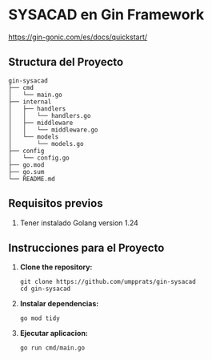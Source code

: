# SYSACAD en Gin Framework
https://gin-gonic.com/es/docs/quickstart/

## Structura del Proyecto

```
gin-sysacad
├── cmd
│   └── main.go          
├── internal
│   ├── handlers
│   │   └── handlers.go  
│   ├── middleware
│   │   └── middleware.go 
│   └── models
│       └── models.go    
├── config
│   └── config.go        
├── go.mod                
├── go.sum                
└── README.md             
```
## Requisitos previos
1. Tener instalado Golang version 1.24

## Instrucciones para el Proyecto

1. **Clone the repository:**
   ```
   git clone https://github.com/umpprats/gin-sysacad
   cd gin-sysacad
   ```

2. **Instalar dependencias:**
   ```
   go mod tidy
   ```

3. **Ejecutar aplicacion:**
   ```
   go run cmd/main.go
   ```
